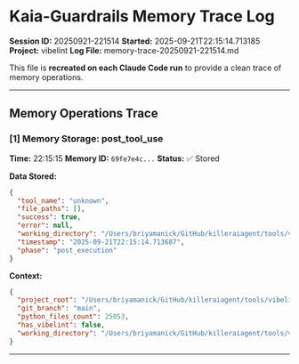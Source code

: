 # Kaia-Guardrails Memory Trace Log

**Session ID:** 20250921-221514
**Started:** 2025-09-21T22:15:14.713185
**Project:** vibelint
**Log File:** memory-trace-20250921-221514.md

This file is **recreated on each Claude Code run** to provide a clean trace of memory operations.

---

## Memory Operations Trace


### [1] Memory Storage: post_tool_use

**Time:** 22:15:15
**Memory ID:** `69fe7e4c...`
**Status:** ✅ Stored

**Data Stored:**
```json
{
  "tool_name": "unknown",
  "file_paths": [],
  "success": true,
  "error": null,
  "working_directory": "/Users/briyamanick/GitHub/killeraiagent/tools/vibelint",
  "timestamp": "2025-09-21T22:15:14.713687",
  "phase": "post_execution"
}
```

**Context:**
```json
{
  "project_root": "/Users/briyamanick/GitHub/killeraiagent/tools/vibelint",
  "git_branch": "main",
  "python_files_count": 25053,
  "has_vibelint": false,
  "working_directory": "/Users/briyamanick/GitHub/killeraiagent/tools/vibelint"
}
```

---
